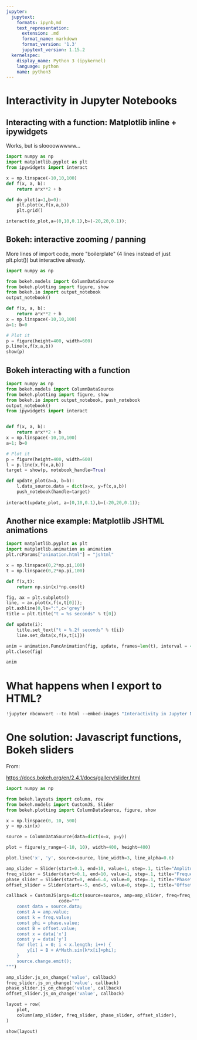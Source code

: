 ```yaml
---
jupyter:
  jupytext:
    formats: ipynb,md
    text_representation:
      extension: .md
      format_name: markdown
      format_version: '1.3'
      jupytext_version: 1.15.2
  kernelspec:
    display_name: Python 3 (ipykernel)
    language: python
    name: python3
---
```


# Interactivity in Jupyter Notebooks


## Interacting with a function: Matplotlib inline + ipywidgets

Works, but is sloooowwwww...

```python
import numpy as np
import matplotlib.pyplot as plt
from ipywidgets import interact

x = np.linspace(-10,10,100)
def f(x, a, b):
    return a*x**2 + b

def do_plot(a=1,b=0):
    plt.plot(x,f(x,a,b))
    plt.grid()

interact(do_plot,a=(0,10,0.1),b=(-20,20,0.1));
```

## Bokeh: interactive zooming / panning

More lines of import code, more "boilerplate" (4 lines instead of just plt.plot()) but interactive already.

```python
import numpy as np

from bokeh.models import ColumnDataSource
from bokeh.plotting import figure, show
from bokeh.io import output_notebook
output_notebook()

def f(x, a, b):
    return a*x**2 + b
x = np.linspace(-10,10,100)
a=1; b=0

# Plot it
p = figure(height=400, width=600) 
p.line(x,f(x,a,b))
show(p)
```

## Bokeh interacting with a function

```python
import numpy as np
from bokeh.models import ColumnDataSource
from bokeh.plotting import figure, show
from bokeh.io import output_notebook, push_notebook
output_notebook()
from ipywidgets import interact


def f(x, a, b):
    return a*x**2 + b
x = np.linspace(-10,10,100)
a=1; b=0

# Plot it
p = figure(height=400, width=600) 
l = p.line(x,f(x,a,b))
target = show(p, notebook_handle=True)

def update_plot(a=a, b=b):
    l.data_source.data = dict(x=x, y=f(x,a,b))
    push_notebook(handle=target)
    
interact(update_plot, a=(0,10,0.1),b=(-20,20,0.1));
```

## Another nice example: Matplotlib JSHTML animations

```python
import matplotlib.pyplot as plt
import matplotlib.animation as animation
plt.rcParams["animation.html"] = "jshtml"

x = np.linspace(0,2*np.pi,100)
t = np.linspace(0,2*np.pi,100)

def f(x,t):
    return np.sin(x)*np.cos(t)

fig, ax = plt.subplots()
line, = ax.plot(x,f(x,t[0]));
plt.axhline(0,ls=":",c='grey')
title = plt.title("t = %s seconds" % t[0])

def update(i):
    title.set_text("t = %.2f seconds" % t[i])
    line.set_data(x,f(x,t[i]))

anim = animation.FuncAnimation(fig, update, frames=len(t), interval = 40)
plt.close(fig)
```

```python
anim
```

# What happens when I export to HTML? 

```python
!jupyter nbconvert --to html --embed-images "Interactivity in Jupyter Notebooks.ipynb"
```

# One solution: Javascript functions, Bokeh sliders

From:

https://docs.bokeh.org/en/2.4.1/docs/gallery/slider.html

```python
import numpy as np

from bokeh.layouts import column, row
from bokeh.models import CustomJS, Slider
from bokeh.plotting import ColumnDataSource, figure, show

x = np.linspace(0, 10, 500)
y = np.sin(x)

source = ColumnDataSource(data=dict(x=x, y=y))

plot = figure(y_range=(-10, 10), width=400, height=400)

plot.line('x', 'y', source=source, line_width=3, line_alpha=0.6)

amp_slider = Slider(start=0.1, end=10, value=1, step=.1, title="Amplitude")
freq_slider = Slider(start=0.1, end=10, value=1, step=.1, title="Frequency")
phase_slider = Slider(start=0, end=6.4, value=0, step=.1, title="Phase")
offset_slider = Slider(start=-5, end=5, value=0, step=.1, title="Offset")

callback = CustomJS(args=dict(source=source, amp=amp_slider, freq=freq_slider, phase=phase_slider, offset=offset_slider),
                    code="""
    const data = source.data;
    const A = amp.value;
    const k = freq.value;
    const phi = phase.value;
    const B = offset.value;
    const x = data['x']
    const y = data['y']
    for (let i = 0; i < x.length; i++) {
        y[i] = B + A*Math.sin(k*x[i]+phi);
    }
    source.change.emit();
""")

amp_slider.js_on_change('value', callback)
freq_slider.js_on_change('value', callback)
phase_slider.js_on_change('value', callback)
offset_slider.js_on_change('value', callback)

layout = row(
    plot,
    column(amp_slider, freq_slider, phase_slider, offset_slider),
)

show(layout)
```

```python

```
